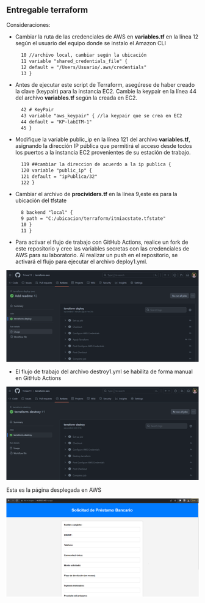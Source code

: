 ## Entregable terraform

Consideraciones:

* Cambiar la ruta de las credenciales de AWS en **variables.tf** en la línea 12 según el usuario del equipo donde se instalo el Amazon CLI

        10 //archivo local, cambiar según la ubicación
        11 variable "shared_credentials_file" {
        12 default = "/Users/Usuario/.aws/credentials"
        13 }
* Antes de ejecutar este script de Terraform, asegúrese de haber creado la clave (keypair) para la instancia EC2. Cambie la keypair en la línea 44 del archivo **variables.tf** según la creada en EC2.

        42 # KeyPair
        43 variable "aws_keypair" { //la keypair que se crea en EC2
        44 default = "KP-labITM-1"
        45 }

* Modifique la variable public_ip en la línea 121 del archivo **variables.tf**, asignando la dirección IP pública que permitirá el acceso desde todos los puertos a la instancia EC2 provenientes de su estación de trabajo.

        119 ##cambiar la direccion de acuerdo a la ip publica {
        120 variable "public_ip" {
        121 default = "ipPublica/32"
        122 }

* Cambiar el archivo de **procividers.tf** en la línea 9,este es para la ubicación del  tfstate

        8 backend "local" {
        9 path = "C:/ubicacion/terraform/itmiacstate.tfstate"
        10 }
        11 }

* Para activar el flujo de trabajo con GitHub Actions, realice un fork de este repositorio y cree las variables secretas con las credenciales de AWS para su laboratorio. Al realizar un push en el repositorio, se activará el flujo para ejecutar el archivo deploy1.yml.

![Alt text](./Image1.png)

* El flujo de trabajo del archivo destroy1.yml se habilita de forma manual en GitHub Actions

![Alt text](Imagen2.png)

Esta es la página desplegada en AWS

![Alt text](Imagen4.png)
